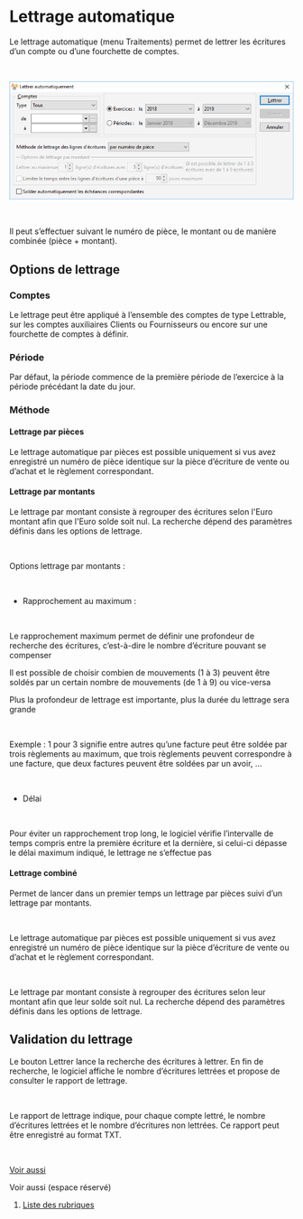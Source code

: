 # Lettrage automatique


Le lettrage automatique (menu Traitements) permet 
 de lettrer les écritures d’un compte ou d’une fourchette de comptes.


 


![](LettrageAutomatique.png)


 


Il peut s’effectuer suivant le numéro de pièce, 
 le montant ou de manière combinée (pièce + montant).


## Options de lettrage


### Comptes


Le lettrage peut être appliqué à l’ensemble des comptes de type Lettrable, 
 sur les comptes auxiliaires Clients ou Fournisseurs ou encore sur une 
 fourchette de comptes à définir.


### Période


Par défaut, la période commence de la première période de l’exercice 
 à la période précédant la date du jour.


### Méthode


#### Lettrage par pièces


Le lettrage automatique par pièces est possible 
 uniquement si vus avez enregistré un numéro de pièce identique sur la 
 pièce d’écriture de vente ou d’achat et le règlement correspondant.


#### Lettrage par montants


Le lettrage par montant consiste à regrouper des écritures selon l'Euro 
 montant afin que l'Euro solde soit nul. La recherche dépend des paramètres 
 définis dans les options de lettrage.


 


Options lettrage par montants :


 


- Rapprochement au maximum :


 


Le rapprochement maximum permet de définir une profondeur de recherche 
 des écritures, c’est-à-dire le nombre d’écriture pouvant se compenser


Il est possible de choisir combien de mouvements (1 à 3) peuvent être 
 soldés par un certain nombre de mouvements (de 1 à 9) ou vice-versa


Plus la profondeur de lettrage est importante, plus la durée du lettrage 
 sera grande


 


Exemple : 1 pour 3 signifie entre autres qu’une facture peut être soldée 
 par trois règlements au maximum, que trois règlements peuvent correspondre 
 à une facture, que deux factures peuvent être soldées par un avoir, …


 


- Délai


 


Pour éviter un rapprochement trop long, le logiciel vérifie l’intervalle 
 de temps compris entre la première écriture et la dernière, si celui-ci 
 dépasse le délai maximum indiqué, le lettrage ne s’effectue pas


#### Lettrage combiné


Permet de lancer dans un premier temps un lettrage par pièces suivi 
 d’un lettrage par montants.


 


Le lettrage automatique par pièces est possible 
 uniquement si vus avez enregistré un numéro de pièce identique sur la 
 pièce d’écriture de vente ou d’achat et le règlement correspondant.


 


Le lettrage par montant consiste à regrouper des écritures selon leur 
 montant afin que leur solde soit nul. La recherche dépend des paramètres 
 définis dans les options de lettrage.


## Validation du lettrage


Le bouton Lettrer lance la recherche des écritures à lettrer. En fin 
 de recherche, le logiciel affiche le nombre d’écritures lettrées et propose 
 de consulter le rapport de lettrage.


 


Le rapport de lettrage indique, pour chaque compte lettré, le nombre 
 d’écritures lettrées et le nombre d’écritures non lettrées. Ce rapport 
 peut être enregistré au format TXT.


 


[Voir aussi](javascript:RelatedTopic0.Click())


Voir aussi (espace réservé)
 

1. [Liste des rubriques](#)




